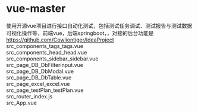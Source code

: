 # vue-master
使用开源vue项目进行接口自动化测试，包括测试任务调试、测试报告与测试数据可视化操作等，前端vue，后端springboot，，对接的后台功能是 https://github.com/Cowliontiger/IdeaProject <br>
src_components_tags_tags.vue<br>
src_components_head_head.vue<br>
src_components_sidebar_sidebar.vue<br>
src_page_DB_DbFilterinput.vue<br>
src_page_DB_DbModal.vue<br>
src_page_DB_DbTable.vue<br>
src_page_excel_excel.vue<br>
src_page_testPlan_testPlan.vue<br>
src_router_index.js<br>
src_App.vue<br>
